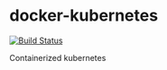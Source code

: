 # docker-kubernetes

[![Build Status](https://travis-ci.org/katosys/docker-kubernetes.svg?branch=master)](https://travis-ci.org/katosys/docker-kubernetes)

Containerized kubernetes
